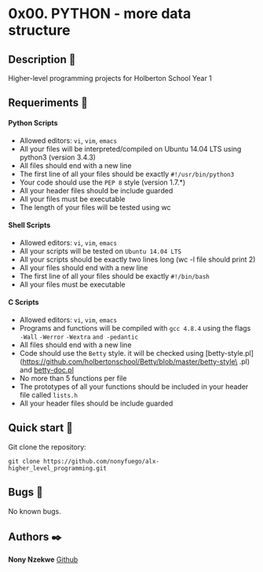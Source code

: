 # 0x00. PYTHON - more data structure

## Description :speech_balloon:
Higher-level programming projects for Holberton School Year 1 

## Requeriments :bookmark_tabs:

#### Python Scripts

* Allowed editors: ```vi```, ```vim```, ```emacs```
* All your files will be interpreted/compiled on Ubuntu 14.04 LTS using python3 (version 3.4.3)
* All files should end with a new line
* The first line of all your files should be exactly ```#!/usr/bin/python3```
* Your code should use the ```PEP 8``` style (version 1.7.*)
* All your header files should be include guarded
* All your files must be executable
* The length of your files will be tested using wc

#### Shell Scripts

 * Allowed editors: ```vi```, ```vim```, ```emacs```
 * All your scripts will be tested on ```Ubuntu 14.04 LTS```
 * All your scripts should be exactly two lines long (wc -l file should print 2)
 * All your files should end with a new line
 * The first line of all your files should be exactly ```#!/bin/bash```
 * All your files must be executable

#### C Scripts

* Allowed editors: ```vi```, ```vim```, ```emacs```
* Programs and functions will be compiled with ```gcc 4.8.4``` using the flags ```-Wall``` ```-Werror``` ```-Wextra``` ```and -pedantic```
* All files should end with a new line
* Code should use the ```Betty``` style. it will be checked using [betty-style.pl](https://github.com/holbertonschool/Betty/blob/master/betty-style\
.pl) and [betty-doc.pl](https://github.com/holbertonschool/Betty/blob/master/betty-doc.pl)
* No more than 5 functions per file
* The prototypes of all your functions should be included in your header file called ```lists.h```
* All your header files should be include guarded


## Quick start :runner:
Git clone the repository:

```
git clone https://github.com/nonyfuego/alx-higher_level_programming.git
```

## Bugs :loudspeaker:
No known bugs.


## Authors :black_nib:
**Nony Nzekwe** [Github](https://github.com/nonyfuego)
